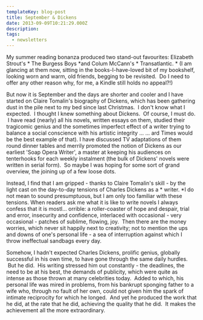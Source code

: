 ```yaml
---
templateKey: blog-post
title: September & Dickens
date: 2013-09-09T10:21:29.000Z
description: 
tags: 
  - newsletters
---
```


My summer reading bonanza produced two stand-out favourites: Elizabeth Strout's * The Burgess Boys *and Colum McCann's * Transatlantic. * (I am glancing at them now, sitting in the books-I-have-loved bit of my bookshelf, looking worn and warm, old friends, begging to be revisited.  Do I need to offer any other reason why, for me, a Kindle still holds no appeal?!)

But now it is September and the days are shorter and cooler and I have started on Claire Tomalin's biography of Dickens, which has been gathering dust in the pile next to my bed since last Christmas.  I don't know what I expected.  I thought I knew something about Dickens.  Of course, I must do.  I have read (nearly) all his novels, written essays on them, studied their tragicomic genius and the sometimes imperfect effect of a writer trying to balance a social conscience with his artistic integrity ... ... ard Times would be the best example of that). I have discussed TV adaptations of them round dinner tables and merrily promoted the notion of Dickens as our earliest 'Soap Opera Writer', a master at keeping his audiences on tenterhooks for each weekly instalment (the bulk of Dickens' novels were written in serial form).  So maybe I was hoping for some sort of grand overview, the joining up of a few loose dots.

Instead, I find that I am gripped - thanks to Claire Tomalin's skill - by the light cast on the day-to-day tensions of Charles Dickens as a * writer. *I do not mean to sound presumptuous, but I am only too familiar with these tensions. When readers ask me what it is like to write novels I always confess that it is mostl... orrible: a roller-coaster of hope and despair, trial and error, insecurity and confidence, interlaced with occasional - very occasional - patches of sublime, flowing, joy.  Then there are the money worries, which never sit happily next to creativity; not to mention the ups and downs of one's personal life - a sea of interruption against which I throw ineffectual sandbags every day.

Somehow, I hadn't expected Charles Dickens, prolific genius, globally successful in his own time, to have gone through the same daily hurdles.  But he did.  His writing stressed him out constantly - the deadlines, the need to be at his best, the demands of publicity, which were quite as intense as those thrown at many celebrities today.  Added to which, his personal life was mired in problems, from his bankrupt sponging father to a wife who, through no fault of her own, could not given him the spark of intimate reciprocity for which he longed.  And yet he produced the work that he did, at the rate that he did, achieving the quality that he did.  It makes the achievement all the more extraordinary.
